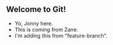 ## Welcome to Git!

- Yo, Jonny here.
- This is coming from Zane.
- I'm adding this from "feature-branch".
